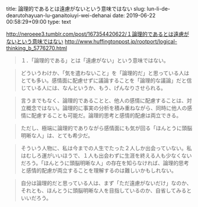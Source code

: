 title: 論理的であるとは遠慮がないという意味ではない
slug: lun-li-de-dearutohayuan-lu-ganaitoiuyi-wei-dehanai
date: 2019-06-22 00:58:29+09:00
type: text

<http://neroeee3.tumblr.com/post/167354420622/１論理的であるとは遠慮がないという意味ではない>
<http://www.huffingtonpost.jp/rootport/logical-thinking_b_5776270.html>


> １．「論理的である」とは「遠慮がない」という意味ではない。


> どういうわけか、「気を遣わないこと」を「論理的だ」と思っている人はとても多い。感情面に配慮せずに議論することを「論理的な議論」だと信じている人には、なんというか、もう、げんなりさせられる。



> 言うまでもなく、論理的であることと、他人の感情に配慮することは、対立概念ではない。論理的に事実の分析を積み重ねながら、同時に他人の感情に配慮することも可能だ。論理的思考と感情的配慮は両立できる。



> ただし、極端に論理的でありながら感情面にも気が回る「ほんとうに頭脳明晰な人」は、とても希少だ。



> そういう人物に、私は今までの人生でたった２人しか出会っていない。私はむしろ運がいいほうで、１人も出会わずに生涯を終える人も少なくないだろう。「ほんとうに頭脳明晰な人」の存在を知らなければ、論理的思考と感情的配慮が両立することを理解するのは難しいかもしれない。



> 自分は論理的だと思っている人は、まず「ただ遠慮がないだけ」なのか、それとも、ほんとうに頭脳明晰な人を目指しているのか、自省してみるといいだろう。

